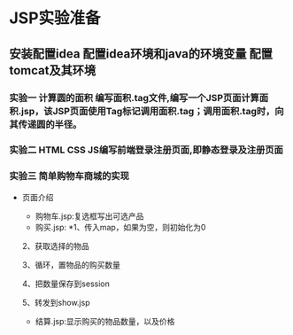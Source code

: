 # JSP实验准备

## 安装配置idea 配置idea环境和java的环境变量 配置tomcat及其环境

### 实验一 计算圆的面积 编写面积.tag文件,编写一个JSP页面计算面积.jsp，该JSP页面使用Tag标记调用面积.tag；调用面积.tag时，向其传递圆的半径。

### 实验二 HTML CSS JS编写前端登录注册页面,即静态登录及注册页面

### 实验三 简单购物车商城的实现

- 页面介绍
  - 购物车.jsp:复选框写出可选产品
  - 购买.jsp:
  *1、传入map，如果为空，则初始化为0

  2、获取选择的物品
 
  3、循环，置物品的购买数量

  4、把数量保存到session

  5、转发到show.jsp
  
  - 结算.jsp:显示购买的物品数量，以及价格

